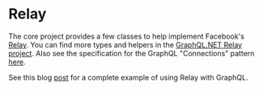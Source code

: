 # Relay

The core project provides a few classes to help implement Facebook's [Relay](https://facebook.github.io/relay/).
You can find more types and helpers in the [GraphQL.NET Relay project](https://github.com/graphql-dotnet/relay).
Also see the specification for the GraphQL "Connections" pattern [here](https://relay.dev/graphql/connections.htm).

See this blog [post](https://fiyazhasan.me/graphql-with-net-core-part-xii-relay/) for a complete example of using Relay with GraphQL.
